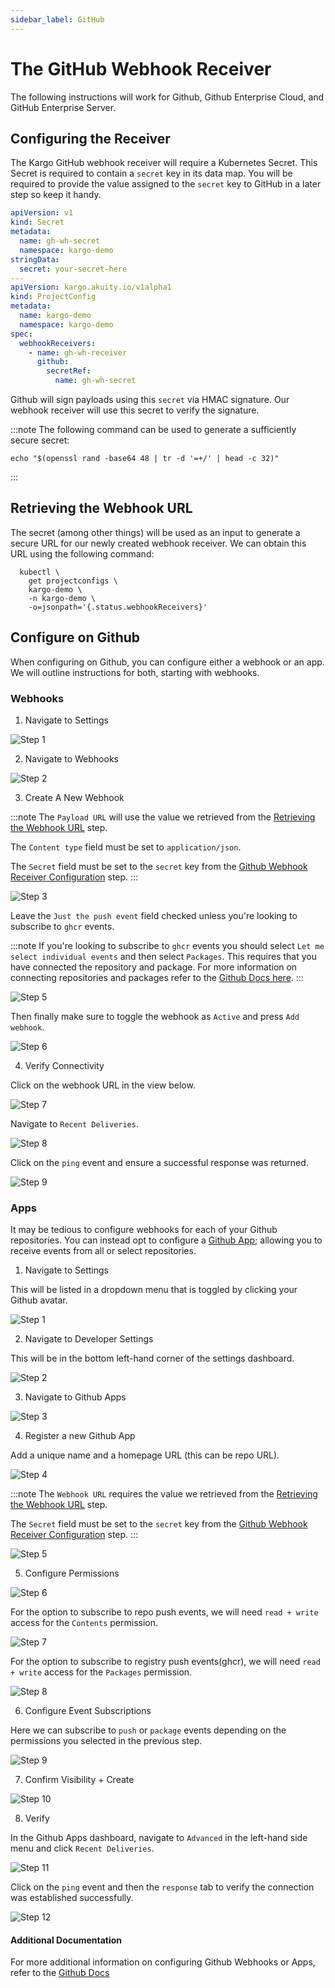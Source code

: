 ```yaml
---
sidebar_label: GitHub
---
```


# The GitHub Webhook Receiver

The following instructions will work for Github,
Github Enterprise Cloud, and GitHub Enterprise Server.

## Configuring the Receiver

The Kargo GitHub webhook receiver will require a Kubernetes Secret. This Secret is required to contain a `secret` key in its data map. You will be required to provide the value assigned to the `secret` key to GitHub in a later step so keep it handy.

```yaml
apiVersion: v1
kind: Secret
metadata:
  name: gh-wh-secret
  namespace: kargo-demo
stringData:
  secret: your-secret-here
---
apiVersion: kargo.akuity.io/v1alpha1
kind: ProjectConfig
metadata:
  name: kargo-demo
  namespace: kargo-demo
spec:
  webhookReceivers: 
    - name: gh-wh-receiver
      github:
        secretRef:
          name: gh-wh-secret
```

Github will sign payloads using this `secret` via HMAC signature. Our webhook receiver will use this secret to verify the signature.

:::note
The following command can be used to generate a sufficiently secure secret:

```shell
echo "$(openssl rand -base64 48 | tr -d '=+/' | head -c 32)"
```

:::

## Retrieving the Webhook URL

The secret (among other things) will be used as an input to generate
a secure URL for our newly created webhook receiver. We can obtain
this URL using the following command:

```shell
  kubectl \
    get projectconfigs \
    kargo-demo \
    -n kargo-demo \
    -o=jsonpath='{.status.webhookReceivers}'
```


## Configure on Github

When configuring on Github, you can configure either a webhook or an app. We will outline instructions for both, starting with webhooks.

### Webhooks

1. Navigate to Settings

![Step 1](./img/webhooks/1.png "Settings")

2. Navigate to Webhooks

![Step 2](./img/webhooks/2.png "Webhooks")

3. Create A New Webhook

:::note
The `Payload URL` will use the value we retrieved from the [Retrieving the Webhook URL](#retrieving-the-webhook-url) step.

The `Content type` field must be set to `application/json`.

The `Secret` field must be set to the `secret` key from the [Github Webhook Receiver Configuration](#github-webhook-receiver-configuration) step.
:::

![Step 3](./img/webhooks/4.png "Add Webhook")

Leave the `Just the push event` field checked unless you're
looking to subscribe to `ghcr` events.

:::note
If you're looking to subscribe to `ghcr` events you should select `Let me select individual events` and then select `Packages`.
This requires that you have connected the repository and package. For more information on connecting repositories and packages refer to the [Github Docs here](https://docs.github.com/en/packages/learn-github-packages/connecting-a-repository-to-a-package).
:::

![Step 5](./img/webhooks/5.png "Event Subscription")

Then finally make sure to toggle the webhook as `Active` and
press `Add webhook`.

![Step 6](./img/webhooks/6.png "Submit Form")

4. Verify Connectivity

Click on the webhook URL in the view below.

![Step 7](./img/webhooks/7.png "Created")

Navigate to `Recent Deliveries`.

![Step 8](./img/webhooks/8.png "Recent Deliveries")

Click on the `ping` event and ensure a successful response was returned.

![Step 9](./img/webhooks/9.png "Response")


### Apps

It may be tedious to configure webhooks for each of your Github repositories. You can instead opt to configure a [Github App](https://docs.github.com/en/apps); allowing you to receive events from all or select repositories.

1. Navigate to Settings

This will be listed in a dropdown menu that is
toggled by clicking your Github avatar.

![Step 1](./img/apps/1.png "Settings")

2. Navigate to Developer Settings

This will be in the bottom left-hand corner of the settings dashboard.

![Step 2](./img/apps/2.png "Developer Settings")

3. Navigate to Github Apps

![Step 3](./img/apps/3.png "Github Apps")

4. Register a new Github App

Add a unique name and a homepage URL (this can be repo URL).

![Step 4](./img/apps/4.png "Register New App")

:::note
The `Webhook URL` requires the value we retrieved from the [Retrieving the Webhook URL](#retrieving-the-webhook-url) step.

The `Secret` field must be set to the `secret` key from the [Github Webhook Receiver Configuration](#github-webhook-receiver-configuration) step.
:::

![Step 5](./img/apps/5.png "Configure Webhook")

5. Configure Permissions

![Step 6](./img/apps/6.png "Permissions")

For the option to subscribe to repo push events, we will need `read + write` access for the `Contents` permission.

![Step 7](./img/apps/7.png "Permissions - Contents")

For the option to subscribe to registry push events(ghcr), we will need `read + write` access for the `Packages` permission.

![Step 8](./img/apps/8.png "Permissions - Packages")

6. Configure Event Subscriptions

Here we can subscribe to `push` or `package` events depending
on the permissions you selected in the previous step.

![Step 9](./img/apps/9.png "Subscribe to Events")

7. Confirm Visibility + Create

![Step 10](./img/apps/10.png "Submit Form")

8. Verify

In the Github Apps dashboard, navigate to `Advanced` in the left-hand side menu and click `Recent Deliveries`.

![Step 11](./img/apps/11.png "Recent Deliveries")

Click on the `ping` event and then the `response` tab to
verify the connection was established successfully.

![Step 12](./img/apps/12.png "Response")

#### Additional Documentation

For more additional information on configuring Github Webhooks or Apps, refer to the [Github Docs](https://docs.github.com/en/webhooks/using-webhooks/creating-webhooks)

